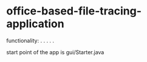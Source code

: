 # office-based-file-tracing-application
functionality:
.
.
.
.
.

start point of the app is gui/Starter.java
